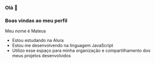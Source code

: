 ### Olá 👋

### Boas vindas ao meu perfil 

Meu nome é Mateus

- Estou estudando na Alura
- Estou me desenvolvendo na linguagem JavaScript
- Utilizo esse espaço para minha organização e compartilhamento dos meus projetos desenvolvidos
